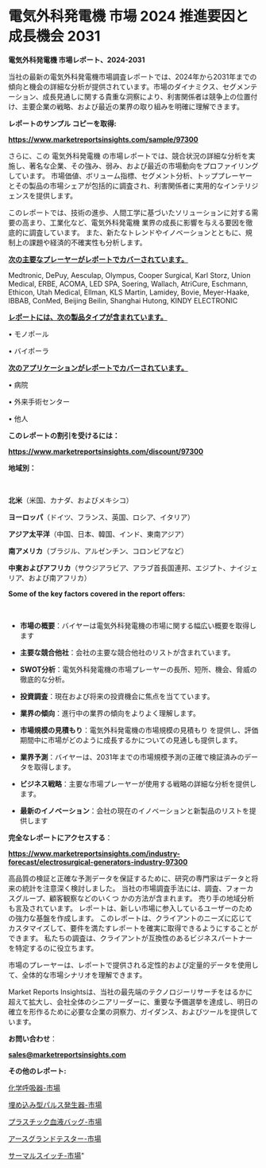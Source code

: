 # 電気外科発電機 市場 2024 推進要因と成長機会 2031

<strong>電気外科発電機 市場レポート、2024-2031</strong>

当社の最新の電気外科発電機市場調査レポートでは、2024年から2031年までの傾向と機会の詳細な分析が提供されています。市場のダイナミクス、セグメンテーション、成長見通しに関する貴重な洞察により、利害関係者は競争上の位置付け、主要企業の戦略、および最近の業界の取り組みを明確に理解できます。



<strong>レポートのサンプル コピーを取得:</strong> <a href=https://www.marketreportsinsights.com/sample/97300>

<strong><u>https://www.marketreportsinsights.com/sample/97300</u></strong></a>

さらに、この 電気外科発電機 の市場レポートでは、競合状況の詳細な分析を実施し、著名な企業、その強み、弱み、および最近の市場動向をプロファイリングしています。 市場価値、ボリューム指標、セグメント分析、トッププレーヤーとその製品の市場シェアが包括的に調査され、利害関係者に実用的なインテリジェンスを提供します。

このレポートでは、技術の進歩、人間工学に基づいたソリューションに対する需要の高まり、工業化など、電気外科発電機 業界の成長に影響を与える要因を徹底的に調査しています。 また、新たなトレンドやイノベーションとともに、規制上の課題や経済的不確実性も分析します。



<strong><u>次の主要なプレーヤーがレポートでカバーされています。</u></strong>

Medtronic, DePuy, Aesculap, Olympus, Cooper Surgical, Karl Storz, Union Medical, ERBE, ACOMA, LED SPA, Soering, Wallach, AtriCure, Eschmann, Ethicon, Utah Medical, Ellman, KLS Martin, Lamidey, Bovie, Meyer-Haake, IBBAB, ConMed, Beijing Beilin, Shanghai Hutong, KINDY ELECTRONIC



<strong><u><b>レポートには、次の製品タイプが含まれています。</b></u></strong>

• モノポール

• バイポーラ



<strong><u><b>次のアプリケーションがレポートでカバーされています。</b></u></strong>

• 病院

• 外来手術センター

• 他人



<strong><b>このレポートの割引を受けるには：</b></strong>

<a href=https://www.marketreportsinsights.com/discount/97300>

<strong><u>https://www.marketreportsinsights.com/discount/97300</u></strong></a>



<strong>地域別：</strong>

<strong> </strong>



<strong>北米</strong>（米国、カナダ、およびメキシコ）



<strong>ヨーロッパ</strong>（ドイツ、フランス、英国、ロシア、イタリア）



<strong>アジア太平洋</strong>（中国、日本、韓国、インド、東南アジア）



<strong>南アメリカ</strong>（ブラジル、アルゼンチン、コロンビアなど）



<strong>中東およびアフリカ</strong>（サウジアラビア、アラブ首長国連邦、エジプト、ナイジェリア、および南アフリカ）



<strong>Some of the key factors covered in the report offers:</strong>

<strong> </strong>
<ul>
  <li>

<strong>市場の概要</strong>：バイヤーは電気外科発電機の市場に関する幅広い概要を取得します</li>
  <li>

<strong>主要な競合他社</strong>：会社の主要な競合他社のリストが含まれています。</li>
  <li>

<strong>SWOT分析</strong>：電気外科発電機の市場プレーヤーの長所、短所、機会、脅威の徹底的な分析。</li>
  <li>

<strong>投資調査</strong>：現在および将来の投資機会に焦点を当てています。</li>
  <li>

<strong>業界の傾向</strong>：進行中の業界の傾向をよりよく理解します。</li>
  <li>

<strong>市場規模の見積もり</strong>：電気外科発電機の市場規模の見積もり を提供し、評価期間中に市場がどのように成長するかについての見通しも提供します。</li>
  <li>

<strong>業界予測</strong>：バイヤーは、2031年までの市場規模予測の正確で検証済みのデータを取得します。</li>
  <li>

<strong>ビジネス戦略</strong>：主要な市場プレーヤーが使用する戦略の詳細な分析を提供します。</li>
  <li>

<strong>最新のイノベーション</strong>：会社の現在のイノベーションと新製品のリストを提供します</li>
</ul>


<strong>完全なレポートにアクセスする</strong>：

<a href=https://www.marketreportsinsights.com/industry-forecast/electrosurgical-generators-industry-97300>

<strong><u>https://www.marketreportsinsights.com/industry-forecast/electrosurgical-generators-industry-97300</u></strong></a>

高品質の検証と正確な予測データを保証するために、研究の専門家はデータと将来の統計を注意深く検討しました。 当社の市場調査手法には、調査、フォーカスグループ、顧客観察などのいくつ かの方法が含まれます。 売り手の地域分析も言及されています。 レポートは、新しい市場に参入しているユーザーのための強力な基盤を作成します。 このレポートは、クライアントのニーズに応じてカスタマイズして、要件を満たすレポートを確実に取得できるようにすることができます。 私たちの調査は、クライアントが互換性のあるビジネスパートナーを特定するのに役立ちます。

市場のプレーヤーは、レポートで提供される定性的および定量的データを使用して、全体的な市場シナリオを理解できます。

Market Reports Insightsは、当社の最先端のテクノロジーリサーチをはるかに超えて拡大し、会社全体のシニアリーダーに、重要な予備選挙を達成し、明日の確立を形作るために必要な企業の洞察力、ガイダンス、およびツールを提供しています。



<strong><b>お問い合わせ</b></strong>：

<a href=mailto:sales@marketreportsinsights.com>

<strong><u>sales@marketreportsinsights.com</u></strong></a>



<strong>その他のレポート:</strong>

<a href=https://www.linkedin.com/pulse/化学呼吸器-市場-2023-総利益と主要ベンダー-2030-data-dive-discoveries-24-analysis-vqxgf/>化学呼吸器-市場</a>

<a href=https://www.linkedin.com/pulse/埋め込み型パルス発生器-市場-2023-競争分析と事業成長-2030-analytics-achievers-24-analysis-wtg0f/>埋め込み型パルス発生器-市場</a>

<a href=https://www.linkedin.com/pulse/プラスチック血液バッグ-市場-2023-新興市場-将来の動向と市場需要-i0laf/>プラスチック血液バッグ-市場</a>

<a href=https://www.linkedin.com/pulse/アースグランドテスター-市場-2023-推進要因と成長機会-2030-qkvmf/>アースグランドテスター-市場</a>

<a href=https://www.linkedin.com/pulse/サーマルスイッチ-市場-2023-総利益と主要ベンダー-2030-consumer-connection-collective-360-tsaef/>サーマルスイッチ-市場</a>"
